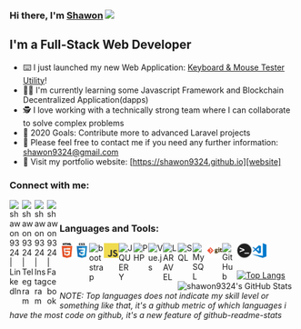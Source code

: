 ### Hi there, I'm [Shawon][website] <a href="https://shawon9324.github.io"><img src="https://media.giphy.com/media/hvRJCLFzcasrR4ia7z/giphy.gif" width="25px"></a>

## I'm a Full-Stack Web Developer 

- ⌨️ I just launched my new Web Application: [Keyboard & Mouse Tester Utility][apps_keytester]!
- 👨‍💻 I'm currently learning some Javascript Framework and Blockchain Decentralized Application(dapps)
- 🕵 I love working with a technically strong team where I can collaborate to solve complex problems
- 🚀 2020 Goals: Contribute more to advanced Laravel projects
- 💬 Please feel free to contact me if you need any further information: <a href="mailto:shawon9324@gmail.com">shawon9324@gmail.com</a>
- 📌 Visit my portfolio website: [https://shawon9324.github.io][website]


### Connect with me:

[<img align="left" alt="shawon9324 | LinkedIn" width="22px" src="https://cdn.jsdelivr.net/npm/simple-icons@v3/icons/linkedin.svg" />][linkedin]
[<img align="left" alt="shawon9324 | Telegram" width="22px" src="https://cdn.jsdelivr.net/npm/simple-icons@v3/icons/telegram.svg" />][telegram]
[<img align="left" alt="shawon9324 | Instagram" width="22px" src="https://cdn.jsdelivr.net/npm/simple-icons@v3/icons/instagram.svg" />][instagram]
[<img align="left" alt="shawon9324 | Facebook" width="22px" src="https://cdn.jsdelivr.net/npm/simple-icons@v3/icons/facebook.svg" />][facebook]

<br />

### Languages and Tools:

<img align="left" alt="HTML5" width="26px" src="https://raw.githubusercontent.com/github/explore/80688e429a7d4ef2fca1e82350fe8e3517d3494d/topics/html/html.png" />
<img align="left" alt="CSS3" width="26px" src="https://raw.githubusercontent.com/github/explore/80688e429a7d4ef2fca1e82350fe8e3517d3494d/topics/css/css.png" />
<img align="left" alt="bootstrap" width="26px" src="https://qaam.live/wp-content/uploads/2020/09/bootstrap-5.png" />
<img align="left" alt="JavaScript" width="26px" src="https://raw.githubusercontent.com/github/explore/80688e429a7d4ef2fca1e82350fe8e3517d3494d/topics/javascript/javascript.png" />
<img align="left" alt="JQUERY" width="26px" src="https://img2.pngio.com/jquery-logo-png-transparent-jquery-logopng-images-pluspng-jquery-png-320_320.png" />
<img align="left" alt="PHP" width="26px" src="https://www.flaticon.com/svg/static/icons/svg/528/528261.svg" />
<img align="left" alt="Vue.js" width="26px" src="https://vuejs.org/images/logo.png" />
<img align="left" alt="LARAVEL" width="26px" src="https://laravel.com/img/logomark.min.svg" />
<img align="left" alt="SQL" width="26px" src="https://www.flaticon.com/svg/static/icons/svg/3161/3161158.svg" />
<img align="left" alt="MySQL" width="26px" src="https://www.flaticon.com/svg/static/icons/svg/919/919836.svg" />
<img align="left" alt="Git" width="26px" src="https://raw.githubusercontent.com/github/explore/80688e429a7d4ef2fca1e82350fe8e3517d3494d/topics/git/git.png" />
<img align="left" alt="GitHub" width="26px" src="https://www.flaticon.com/svg/static/icons/svg/1051/1051326.svg" />
<img align="left" alt="Terminal" width="26px" src="https://raw.githubusercontent.com/github/explore/80688e429a7d4ef2fca1e82350fe8e3517d3494d/topics/terminal/terminal.png" />
<img align="left" alt="Visual Studio Code" width="26px" src="https://raw.githubusercontent.com/github/explore/80688e429a7d4ef2fca1e82350fe8e3517d3494d/topics/visual-studio-code/visual-studio-code.png" />

<br />
<br />
<div class="row">
<img align="left" alt="shawon9324's GitHub Stats" src="https://github-readme-stats.vercel.app/api?username=shawon9324&theme=vue-dark&show_icons=true&count_private=true&hide=contribs,prs&include_all_commits=true" />
</div>

<div class="row">

[![Top Langs](https://github-readme-stats.vercel.app/api/top-langs/?username=shawon9324&theme=vue-dark)]()

</div>


*NOTE: Top languages does not indicate my skill level or something like that, it's a github metric of which languages i have the most code on github, it's a new feature of github-readme-stats*



[website]: https://shawon9324.github.io
[linkedin]: https://www.linkedin.com/in/shawon9324/
[telegram]: https://t.me/shawon9324
[instagram]: https://www.instagram.com/sk.shawon/
[facebook]: https://www.facebook.com/shawonrog/
[apps_keytester]: https://shawon9324.github.io/apps/keytester